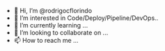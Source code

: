 - 👋 Hi, I’m @rodrigocflorindo
- 👀 I’m interested in Code/Deploy/Pipeline/DevOps..
- 🌱 I’m currently learning ...
- 💞️ I’m looking to collaborate on ...
- 📫 How to reach me ...

<!---
rodrigocflorindo/rodrigocflorindo is a ✨ special ✨ repository because its `README.md` (this file) appears on your GitHub profile.
You can click the Preview link to take a look at your changes.
--->
